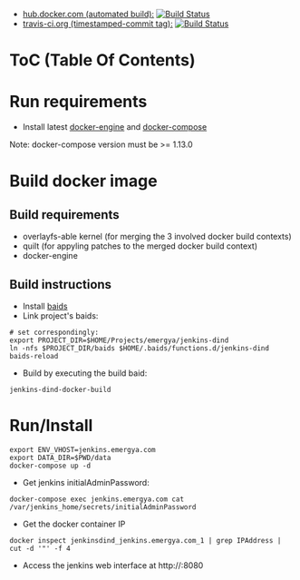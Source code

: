 * [hub.docker.com (automated build):](https://hub.docker.com/r/emergya/automated-jenkins-dind) [![Build Status](https://travis-ci.org/Emergya/jenkins-dind.svg?branch=master)](https://travis-ci.org/Emergya/jenkins-dind)
* [travis-ci.org (timestamped-commit tag):](https://hub.docker.com/r/emergya/jenkins-dind/) [![Build Status](https://travis-ci.org/Emergya/jenkins-dind.svg?branch=master)](https://travis-ci.org/Emergya/jenkins-dind)

# ToC (Table Of Contents)

# Run requirements

* Install latest [docker-engine](https://docs.docker.com/engine/installation/) and [docker-compose](https://docs.docker.com/compose/install)

Note: docker-compose version must be >= 1.13.0

# Build docker image

## Build requirements

* overlayfs-able kernel (for merging the 3 involved docker build contexts)
* quilt (for appyling patches to the merged docker build context)
* docker-engine


## Build instructions

* Install [baids](https://github.com/rcmorano/baids)
* Link project's baids:
```
# set correspondingly:
export PROJECT_DIR=$HOME/Projects/emergya/jenkins-dind
ln -nfs $PROJECT_DIR/baids $HOME/.baids/functions.d/jenkins-dind
baids-reload
```
* Build by executing the build baid:
```
jenkins-dind-docker-build
```

# Run/Install

```
export ENV_VHOST=jenkins.emergya.com
export DATA_DIR=$PWD/data
docker-compose up -d
```

* Get jenkins initialAdminPassword:
```
docker-compose exec jenkins.emergya.com cat /var/jenkins_home/secrets/initialAdminPassword
```

* Get the docker container IP
```
docker inspect jenkinsdind_jenkins.emergya.com_1 | grep IPAddress | cut -d '"' -f 4
```

* Access the jenkins web interface at http://<IP>:8080
